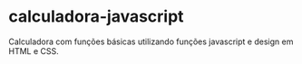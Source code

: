 # calculadora-javascript
Calculadora com funções básicas utilizando funções javascript e design em HTML e CSS.
